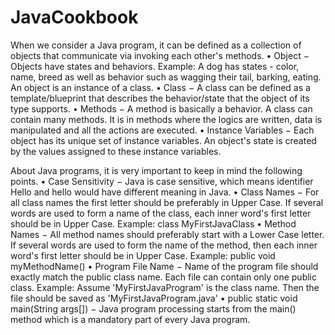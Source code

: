 # JavaCookbook
When we consider a Java program, it can be defined as a collection of objects that communicate via invoking each other's methods.
•	Object − Objects have states and behaviors. Example: A dog has states - color, name, breed as well as behavior such as wagging their tail, barking, eating. An object is an instance of a class.
•	Class − A class can be defined as a template/blueprint that describes the behavior/state that the object of its type supports.
•	Methods − A method is basically a behavior. A class can contain many methods. It is in methods where the logics are written, data is manipulated and all the actions are executed.
•	Instance Variables − Each object has its unique set of instance variables. An object's state is created by the values assigned to these instance variables.


About Java programs, it is very important to keep in mind the following points.
•	Case Sensitivity − Java is case sensitive, which means identifier Hello and hello would have different meaning in Java.
•	Class Names − For all class names the first letter should be preferably in Upper Case. If several words are used to form a name of the class, each inner word's first letter should be in Upper Case. Example: class MyFirstJavaClass
•	Method Names − All method names should preferably start with a Lower Case letter. If several words are used to form the name of the method, then each inner word's first letter should be in Upper Case. Example: public void myMethodName()
•	Program File Name − Name of the program file should exactly match the public class name. Each file can contain only one public class. Example: Assume 'MyFirstJavaProgram' is the class name. Then the file should be saved as 'MyFirstJavaProgram.java'
•	public static void main(String args[]) − Java program processing starts from the main() method which is a mandatory part of every Java program.
